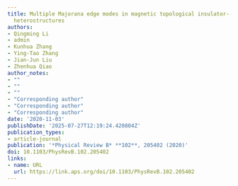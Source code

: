 ```yaml
---
title: Multiple Majorana edge modes in magnetic topological insulator--superconductor
  heterostructures
authors:
- Qingming Li
- admin
- Kunhua Zhang
- Ying-Tao Zhang
- Jian-Jun Liu
- Zhenhua Qiao
author_notes:
- ""
- ""
- ""
- "Corresponding author"
- "Corresponding author"
- "Corresponding author"
date: '2020-11-03'
publishDate: '2025-07-27T12:19:24.420804Z'
publication_types:
- article-journal
publication: '*Physical Review B* **102**, 205402 (2020)'
doi: 10.1103/PhysRevB.102.205402
links:
- name: URL
  url: https://link.aps.org/doi/10.1103/PhysRevB.102.205402
---
```

